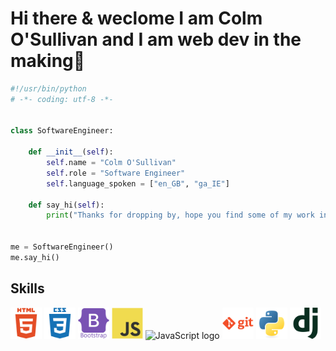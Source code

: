 # Hi there & weclome I am Colm O'Sullivan and I am web dev in the making👋

```python
#!/usr/bin/python
# -*- coding: utf-8 -*-


class SoftwareEngineer:

    def __init__(self):
        self.name = "Colm O'Sullivan"
        self.role = "Software Engineer"
        self.language_spoken = ["en_GB", "ga_IE"]

    def say_hi(self):
        print("Thanks for dropping by, hope you find some of my work interesting.")


me = SoftwareEngineer()
me.say_hi()
```

## Skills

<img src="https://github.com/devicons/devicon/blob/master/icons/html5/html5-plain-wordmark.svg" alt="HTML logo" width="50px" height="50px" />
<img src="https://github.com/devicons/devicon/blob/master/icons/css3/css3-plain-wordmark.svg" alt="CSS logo" width="50px" height="50px" />
<img src="https://github.com/devicons/devicon/blob/master/icons/bootstrap/bootstrap-plain-wordmark.svg" alt="Bootstrap logo" height="50px" width="50px" />
<img src="https://github.com/devicons/devicon/blob/master/icons/javascript/javascript-original.svg" alt="JavaScript logo" width="50px" height="50px" />
<img src="https://github.com/devicons/devicon/blob/master/icons/django/jquery-plain.svg" alt="JavaScript logo" width="50px" height="50px" />    
<img src="https://github.com/devicons/devicon/blob/master/icons/git/git-plain-wordmark.svg" alt="git logo" width="50px" height="50px" />
<img src="https://github.com/devicons/devicon/blob/master/icons/python/python-original.svg" alt="JavaScript logo" width="50px" height="50px" />
<img src="https://github.com/devicons/devicon/blob/master/icons/django/django-plain.svg" alt="JavaScript logo" width="50px" height="50px" />
        


